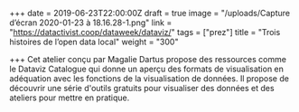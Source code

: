 +++
date = 2019-06-23T22:00:00Z
draft = true
image = "/uploads/Capture d’écran 2020-01-23 à 18.16.28-1.png"
link = "https://datactivist.coop/dataweek/dataviz/"
tags = ["prez"]
title = "Trois histoires de l’open data local"
weight = "300"

+++
Cet atelier conçu par Magalie Dartus propose des ressources comme le Dataviz Catalogue qui donne un aperçu des formats de visualisation en adéquation avec les fonctions de la visualisation de données. Il propose de découvrir une série d'outils gratuits pour visualiser des données et des ateliers pour mettre en pratique.